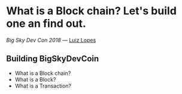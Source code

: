 # What is a Block chain? Let's build one an find out.
_Big Sky Dev Con 2018_
— [Luiz Lopes](https://twitter.com/theprivileges)

## Building BigSkyDevCoin

- What is a Block chain?
- What is a Block?
- What is a Transaction? 
